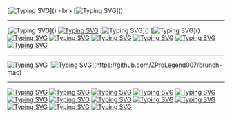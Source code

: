 [![Typing SVG](https://readme-typing-svg.demolab.com?font=Sometype+Mono&size=36&duration=3000&pause=3000&color=15D2FF&random=false&width=540&lines=Hello%2C+I+am+ZProLegend007!;You+can+call+me+Zac.)]()
<br>
[![Typing SVG](https://readme-typing-svg.demolab.com?font=Sometype+Mono&size=34&duration=500&color=2A79F7&multiline=true&repeat=false&random=false&width=1400&height=140&lines=I+am+a+young+tech+enthusiast+with+a+curiosity+that+drives+the+growth;of+my+knowledge+and+understanding+of+all+things+technological.;I+take+pride+in+making+things+work+when+they+really+aren't+meant+to+%F0%9F%98%81.)]()
<hr>

[![Typing SVG](https://readme-typing-svg.demolab.com?font=Sometype+Mono&size=27&duration=1500&color=42F754&multiline=true&repeat=false&random=false&width=1000&height=70&lines=My+current+device+is+a+2018+MacBook+Pro+13%22+with+a+Touchbar.;It+has+a+pentaboot+setup+using+rEFInd.)]()
[![Typing SVG](https://readme-typing-svg.demolab.com?font=Sometype+Mono&size=23&color=49C9FF&multiline=true&repeat=false&random=false&width=1000&height=40&lines=Specs%3A)]()
[![Typing SVG](https://readme-typing-svg.demolab.com?font=Sometype+Mono&size=23&duration=500&color=4090FF&multiline=true&repeat=false&random=false&width=1000&height=120&lines=CPU%3A+Intel+Core+i5-8259+2.3GHz+(Turbo+up+to+3.8GHz);GPU%3A+Intel+Iris+Plus+Graphics+655+iGPU;RAM%3A+8GB+LPDDR3+at+2133MHz;HDD%3A+256GB+SSD)]()
[![Typing SVG](https://readme-typing-svg.demolab.com?font=Sometype+Mono&size=18&duration=800&color=3AFFCA&multiline=true&repeat=false&random=false&width=1000&height=30&lines=Yes+I+did+squeeze+5+OSs+onto+my+tiny+drive....)]()
[![Typing SVG](https://readme-typing-svg.demolab.com?font=Sometype+Mono&size=23&duration=2000&color=E9F71C&multiline=true&repeat=false&random=false&width=1000&height=40&lines=Currently+running+operating+systems%3A)]()
[![Typing SVG](https://readme-typing-svg.demolab.com?font=Sometype+Mono&duration=13000&color=61F733&multiline=true&repeat=false&random=false&width=1000&height=30&lines=MacOS)]()
[![Typing SVG](https://readme-typing-svg.demolab.com?font=Sometype+Mono&duration=12000&color=47A5F7&multiline=true&repeat=false&random=false&width=1000&height=30&lines=ZorinOS)]()
[![Typing SVG](https://readme-typing-svg.demolab.com?font=Sometype+Mono&duration=11000&color=5D00FF&multiline=true&repeat=false&random=false&width=1000&height=30&lines=Kali+Linux)]()
[![Typing SVG](https://readme-typing-svg.demolab.com?font=Sometype+Mono&duration=10000&color=11E0FF&multiline=true&repeat=false&random=false&width=1000&height=30&lines=Windows+11)]()
[![Typing SVG](https://readme-typing-svg.demolab.com?font=Sometype+Mono&duration=9000&color=FF893A&multiline=true&repeat=false&random=false&width=1000&height=30&lines=Brunch-mac%2FchromeOS)]()
<hr>

[![Typing SVG](https://readme-typing-svg.demolab.com?font=Sometype+Mono&size=28&duration=3000&color=FF5353&multiline=true&repeat=false&random=false&width=1000&lines=Projects+I+am+currently+working+on%3A)]()
[![Typing SVG](https://readme-typing-svg.demolab.com?font=Sometype+Mono&size=25&duration=3000&color=FF951B&multiline=true&repeat=false&random=false&width=1000&lines=Brunch-mac+(click+me!))](https://github.com/ZProLegend007/brunch-mac)
<hr>

[![Typing SVG](https://readme-typing-svg.demolab.com?font=Sometype+Mono&size=18&pause=0&color=7FF771&repeat=false&random=false&width=435&height=30&lines=Things+I've+dabbled+in%3A)]()
[![Typing SVG](https://readme-typing-svg.demolab.com?font=Sometype+Mono&size=15&duration=1500&pause=1500&color=56F79B&random=false&width=435&height=20&lines=Multi+Booting;Partitioning;Bootloaders)]()
[![Typing SVG](https://readme-typing-svg.demolab.com?font=Sometype+Mono&size=15&duration=1500&pause=1500&color=D0F730&random=false&width=435&height=20&lines=Linux;Kernel+Building;Shell+scripting)]()
[![Typing SVG](https://readme-typing-svg.demolab.com?font=Sometype+Mono&size=15&duration=1500&pause=1500&color=F73838&random=false&width=435&height=20&lines=Cybersecurity+and+Pen-testing+(Kali);Information+gathering;Wireless+attacks;Bettercap;DOS+attacks)]()
[![Typing SVG](https://readme-typing-svg.demolab.com?font=Sometype+Mono&size=15&duration=1500&pause=1500&color=F7C61C&random=false&width=435&height=20&lines=HTML+Website+editing;Python+(ages+ago);Bash+(Linux+terminal))]()
[![Typing SVG](https://readme-typing-svg.demolab.com?font=Sometype+Mono&size=15&duration=1500&pause=1500&color=247AF7&random=false&width=435&height=20&lines=Apple+Developer+testing;iOS;MacOS;WatchOS)]()
[![Typing SVG](https://readme-typing-svg.demolab.com?font=Sometype+Mono&size=15&duration=1500&pause=1500&color=F04FF7&random=false&width=435&height=20&lines=chromeOS+tinkering;Brunch-mac+framework)]()
[![Typing SVG](https://readme-typing-svg.demolab.com?font=Sometype+Mono&size=15&duration=1500&pause=1500&color=43F75A&random=false&width=500&height=20&lines=Firmware+flashing;MrChromebox+Full-UEFI+Firmware+flashing+for+Chromebooks;Self-made+Suzy-Q+Cable)]()
[![Typing SVG](https://readme-typing-svg.demolab.com?font=Sometype+Mono&size=15&duration=1500&pause=1500&color=F7A834&random=false&width=500&height=20&lines=T2-Kernel;T2+Macbook+OS+installations)]()
[![Typing SVG](https://readme-typing-svg.demolab.com?font=Sometype+Mono&size=15&duration=1500&pause=1500&color=4FF7F6&random=false&width=500&height=20&lines=Windows+11+on+MacOS+Bootcamp)]()
[![Typing SVG](https://readme-typing-svg.demolab.com?font=Sometype+Mono&size=15&duration=1500&pause=1500&color=386CF7&random=false&width=500&height=20&lines=Lua+scripting;Roblox+scripting+(ha))]()
[![Typing SVG](https://readme-typing-svg.demolab.com?font=Sometype+Mono&size=15&duration=1500&pause=1500&color=F76DEA&random=false&width=500&height=20&lines=Hardware+fixes;iPhone+and+iPad+repairs;PC+and+Laptop+repairs)]()
[![Typing SVG](https://readme-typing-svg.demolab.com?font=Sometype+Mono&duration=1500&pause=1500&color=27B111&random=false&width=435&lines=Android+Tweaks;Android+OS+Flashing;Custom+LineageOS+installs;ADB)]()


